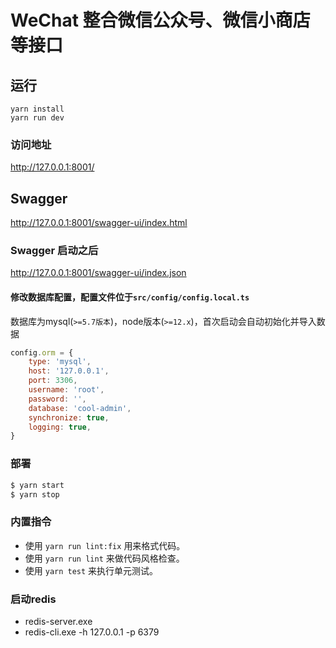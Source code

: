 # WeChat 整合微信公众号、微信小商店等接口

## 运行
```node
yarn install
yarn run dev
```
### 访问地址
http://127.0.0.1:8001/

## Swagger
http://127.0.0.1:8001/swagger-ui/index.html

### Swagger 启动之后
http://127.0.0.1:8001/swagger-ui/index.json

#### 修改数据库配置，配置文件位于`src/config/config.local.ts`
数据库为mysql(`>=5.7版本`)，node版本(`>=12.x`)，首次启动会自动初始化并导入数据

```js
config.orm = {
    type: 'mysql',
    host: '127.0.0.1',
    port: 3306,
    username: 'root',
    password: '',
    database: 'cool-admin',
    synchronize: true,
    logging: true,
}
```

### 部署

```bash
$ yarn start
$ yarn stop
```

### 内置指令
- 使用 `yarn run lint:fix` 用来格式代码。
- 使用 `yarn run lint` 来做代码风格检查。
- 使用 `yarn test` 来执行单元测试。


### 启动redis
- redis-server.exe
- redis-cli.exe -h 127.0.0.1 -p 6379
